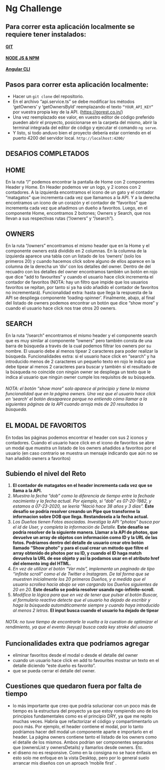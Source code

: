 # Ng Challenge

## Para correr esta aplicación localmente se requiere tener instalados: 
#### [GIT](https://git-scm.com/book/en/v2/Getting-Started-Installing-Git)
#### [NODE JS & NPM](https://nodejs.org/en/)
#### [Angular CLI](https://github.com/angular/angular-cli)

## Pasos para correr esta aplicación localmente:
- Hacer un `git clone` del repositorio. 
- En el archivo “api.service.ts” se debe modificar los métodos ‘getOwners’ y ‘getOwnersById’ reemplazando el texto `“YOUR_API_KEY”` por vuestra propia key de la API. (https://gorest.co.in/)
- Una vez reemplazado ese valor, en vuestro editor de código preferido pueden abrir el proyecto, posicionarse en la carpeta del mismo, abrir la terminal integrada del editor de código y ejecutar el comando `ng serve`.
- Y listo, si todo anduvo bien el proyecto debería estar corriendo en el puerto 4200 del servidor local. `http://localhost:4200/`

## DESAFIOS COMPLETADOS 
## HOME
En la ruta “/” podemos encontrar la pantalla de Home con 2 componentes Header y Home. En Header podemos ver un logo, y 2 iconos con 2 contadores. A la izquierda encontramos el icono de un gato y el contador “matagatos” que incrementa cada vez que llamamos a la API. Y a la derecha encontramos un icono de un corazón y el contador de “favoritos” que incrementa cada vez que añadimos un dueño a favoritos. 
Luego, en el componente Home, encontramos 2 botones; Owners y Search, que nos llevan a sus respectivas rutas (“/owners” y “/search”). 
## OWNERS
En la ruta “/owners” encontramos el mismo header que en la Home y el componente owners está dividido en 2 columnas. En la columna de la izquierda aparece una tabla con un listado de los ‘owners’ (solo los primeros 20) y cuando hacemos click sobre alguno de ellos aparece en la columna de la derecha un ‘div’ con los detalles del owner. Dentro de del recuadro con los detalles del owner encontramos también un botón en rojo que dice “add to favourites” y cuando el usuario hace click incrementa el contador de favoritos (NOTA: hay un filtro que impide que los usuarios favoritos se repitan, por tanto si ya ha sido añadido el contador de favoritos no incrementará). 
Funcionalidad extra: hasta que llega la respuesta de la API se despliega componente ‘loading-spinner’. 
Finalmente, abajo, al final del listado de owners podemos encontrar un botón que dice “show more” y cuando el usuario hace click nos trae otros 20 owners.
## SEARCH
En la ruta “/search” encontramos el mismo header y el componente search que es muy similar al componente “owners” pero también consta de una barra de búsqueda a través de la cual podemos filtrar los owners por su nombre. El usuario debe al menos tipear 2 caracteres para poder realizar la búsqueda. 
Funcionalidades extra: si el usuario hace click en “search” y ha introducido menos de 2 caracteres un pequeño texto en rojo le indica que debe tipear al menos 2 caracteres para buscar y también si el resultado de la búsqueda no coincide con ningún owner se despliega un texto que le indica al usuario que ningún owner cumple los requisitos de su búsqueda. 
###### *NOTA: el botón “show more” solo aparece al principio y tiene la misma funcionalidad que en la página owners. Una vez que el usuario hace click en ‘search’ el botón desaparece porque no entiendo cómo llamar a la siguientes páginas de la API cuando arroja más de 20 resultados la búsqueda.* 
## EL MODAL DE FAVORITOS
En todas las páginas podemos encontrar el header con sus 2 iconos y contadores. Cuando el usuario hace click en el icono de favoritos se abre un modal que muestra un listado de los owners añadidos a favoritos por el usuario (en caso contrario se muestra un mensaje indicando que aún no se han añadido owners a favoritos)


## Subiendo el nivel del Reto
1. **El contador de matagatos en el header incrementa cada vez que se llama a la API.** 
2. *Muestra la fecha “dob” como la diferencia de tiempo entre la fechade nacimiento y la fecha actual. Por ejemplo, si “dob” es 07-20-1982, y estamos a 07-23-2020, se leería “Nació hace 38 años y 3 días”.*
**Este desafío se podría resolver creando un Pipe que transforme la informacion sobre DOB que llega. Restandosela a la fecha actual.**
3. *Los Dueños tienen Fotos asociadas. Investiga la API “photos” busca por el id de User, y completa la información de Detalle.*
**Este desafío se podría resolver de la siguiente manera. Llamar a la API de photos, que devuelve un array de objetos con información como ID y la URL de las fotos. 
Podriamos dentro del detalle de usuario crear otro botón llamado “Show photo” y para el cual crear un método que filtre el array obtenido de photos por su ID, y cuando el ID haga match devuelva la URL de ese objeto y así la podamos usar en el atributo href del elemento img del HTML.**
4. *En vez de utilizar el botón “Ver más”, implementa un paginado de tipo “infinite scroll” como el de Twitter o Instagram. De tal forma que se muestren inicialmente los 20 primeros Dueños, y a medida que el usuario scrollea hacia abajo se van cargando los Dueños siguientes de 20 en 20.*
**Este desafío se podría resolver usando ngx-infinite-scroll.**
5. *Modifica la lógica para que en vez de tener que pulsar el botón Buscar, el formulario reactivo detecte que el usuario ha dejado de escribir y haga la búsqueda automáticamente siempre y cuando haya introducido al menos 2 letras.*
**El input busca cuando el usuario ha dejado de tipear** 
###### *NOTA: no tuve tiempo de encontrarle la vuelta a la cuestion de optimizar el rendimiento, ya que el evento (keyup) busca cada key stroke del usuario*

## Funcionalidades extra que podríamos agregar 
- eliminar favoritos desde el modal o desde el detalle del owner
- cuando un usuario hace click en add to favourites mostrar un texto en el detalle diciendo “este dueño es favorito”.  
- que se pueda cerrar el detalle del owner.


## Cuestiones que quedaron fuera por falta de tiempo
- lo más importante que creo que podría solucionar con un poco más de tiempo es la estructura del proyecto ya que estoy rompiendo uno de los principios fundamentales como es el principio DRY, ya que me repito muchas veces. Habría que refactorizar el código y compartimentarlo un poco más.
Por ejemplo, el header contiene el modal, por lo tanto podríamos hacer dell modal un componente aparte e importarlo en el header. La página owners contiene tanto el listado de los owners como el detalle de los mismos. Ambos podrían ser componentes separados que (ownersList y ownersDetails) y llamarlos desde owners. Etc. 
- el diseno no es responsive. Como en la consigna no se hace énfasis en esto solo me enfoque en la vista Desktop, pero por lo general suelo arrancar mis diseños con un aproach ‘mobile first’ .
